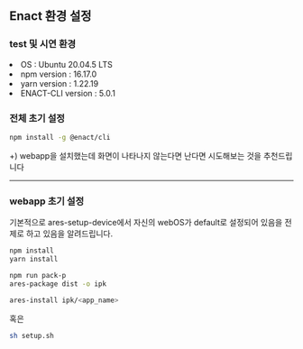 ## Enact 환경 설정
### test 및 시연 환경
<li>OS : Ubuntu 20.04.5 LTS</li>
<li>npm version : 16.17.0</li>
<li>yarn version : 1.22.19</li>
<li>ENACT-CLI version : 5.0.1</li>

### 전체 초기 설정

```bash
npm install -g @enact/cli
```
+) webapp을 설치했는데 화면이 나타나지 않는다면 난다면 시도해보는 것을 추천드립니다

--- 
### webapp 초기 설정
기본적으로 ares-setup-device에서 자신의 webOS가 default로 설정되어 있음을 전제로 하고 있음을 알려드립니다.

```bash
npm install
yarn install

npm run pack-p
ares-package dist -o ipk

ares-install ipk/<app_name>
```
혹은

```bash
sh setup.sh
```
